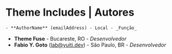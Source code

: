 # Theme Includes | Autores

    - **AuthorName** (emailAddress) - Local - _Função_

- **Theme Fuse** - Bucareste, RO - _Desenvolvedor_
- **Fabio Y. Goto** (lab@yuiti.dev) - São Paulo, BR - _Desenvolvedor_
